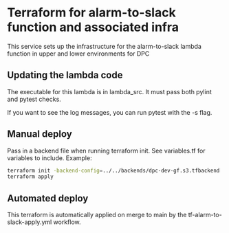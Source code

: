 # Terraform for alarm-to-slack function and associated infra

This service sets up the infrastructure for the alarm-to-slack lambda function in upper and lower environments for DPC

## Updating the lambda code

The executable for this lambda is in lambda_src. It must pass both pylint and pytest checks.

If you want to see the log messages, you can run pytest with the -s flag.

## Manual deploy

Pass in a backend file when running terraform init. See variables.tf for variables to include. Example:

```bash
terraform init -backend-config=../../backends/dpc-dev-gf.s3.tfbackend
terraform apply
```

## Automated deploy

This terraform is automatically applied on merge to main by the tf-alarm-to-slack-apply.yml workflow.
